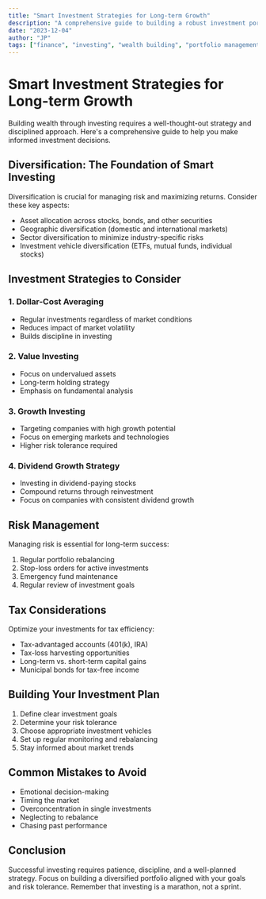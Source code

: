 ```yaml
---
title: "Smart Investment Strategies for Long-term Growth"
description: "A comprehensive guide to building a robust investment portfolio with proven strategies for long-term wealth creation."
date: "2023-12-04"
author: "JP"
tags: ["finance", "investing", "wealth building", "portfolio management"]
---
```


# Smart Investment Strategies for Long-term Growth

Building wealth through investing requires a well-thought-out strategy and disciplined approach. Here's a comprehensive guide to help you make informed investment decisions.

## Diversification: The Foundation of Smart Investing

Diversification is crucial for managing risk and maximizing returns. Consider these key aspects:

- Asset allocation across stocks, bonds, and other securities
- Geographic diversification (domestic and international markets)
- Sector diversification to minimize industry-specific risks
- Investment vehicle diversification (ETFs, mutual funds, individual stocks)

## Investment Strategies to Consider

### 1. Dollar-Cost Averaging
- Regular investments regardless of market conditions
- Reduces impact of market volatility
- Builds discipline in investing

### 2. Value Investing
- Focus on undervalued assets
- Long-term holding strategy
- Emphasis on fundamental analysis

### 3. Growth Investing
- Targeting companies with high growth potential
- Focus on emerging markets and technologies
- Higher risk tolerance required

### 4. Dividend Growth Strategy
- Investing in dividend-paying stocks
- Compound returns through reinvestment
- Focus on companies with consistent dividend growth

## Risk Management

Managing risk is essential for long-term success:

1. Regular portfolio rebalancing
2. Stop-loss orders for active investments
3. Emergency fund maintenance
4. Regular review of investment goals

## Tax Considerations

Optimize your investments for tax efficiency:

- Tax-advantaged accounts (401(k), IRA)
- Tax-loss harvesting opportunities
- Long-term vs. short-term capital gains
- Municipal bonds for tax-free income

## Building Your Investment Plan

1. Define clear investment goals
2. Determine your risk tolerance
3. Choose appropriate investment vehicles
4. Set up regular monitoring and rebalancing
5. Stay informed about market trends

## Common Mistakes to Avoid

- Emotional decision-making
- Timing the market
- Overconcentration in single investments
- Neglecting to rebalance
- Chasing past performance

## Conclusion

Successful investing requires patience, discipline, and a well-planned strategy. Focus on building a diversified portfolio aligned with your goals and risk tolerance. Remember that investing is a marathon, not a sprint. 